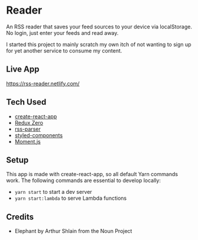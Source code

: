 Reader
======

An RSS reader that saves your feed sources to your device via localStorage. No login, just enter your feeds and read away.

I started this project to mainly scratch my own itch of not wanting to sign up for yet another service to consume my content.


## Live App

https://rss-reader.netlify.com/


## Tech Used

- [create-react-app](https://github.com/facebook/create-react-app)
- [Redux Zero](https://github.com/concretesolutions/redux-zero)
- [rss-parser](https://github.com/bobby-brennan/rss-parser)
- [styled-components](https://www.styled-components.com/)
- [Moment.js](https://momentjs.com/)


## Setup

This app is made with create-react-app, so all default Yarn commands work. The following commands are essential to develop locally:

- `yarn start` to start a dev server
- `yarn start:lambda` to serve Lambda functions


## Credits

- Elephant by Arthur Shlain from the Noun Project
